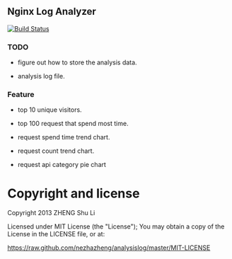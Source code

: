 Nginx Log Analyzer
-----
[![Build Status](https://travis-ci.org/nezhazheng/analysislog.png)](https://travis-ci.org/nezhazheng/analysislog)

### TODO

* figure out how to store the analysis data.

* analysis log file.

### Feature

* top 10 unique visitors.

* top 100 request that spend most time.

* request spend time trend chart.

* request count trend chart.

* request api category pie chart


# Copyright and license
Copyright 2013 ZHENG Shu Li

Licensed under MIT License (the "License"); You may obtain a copy of the License in the LICENSE file, or at:

https://raw.github.com/nezhazheng/analysislog/master/MIT-LICENSE
